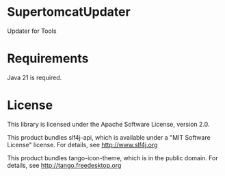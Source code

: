 # SupertomcatUpdater
Updater for Tools

# Requirements
Java 21 is required.

# License
This library is licensed under the Apache Software License, version 2.0.

This product bundles slf4j-api, which is available under a "MIT Software License" license. For details, see http://www.slf4j.org

This product bundles tango-icon-theme, which is in the public domain. For details, see http://tango.freedesktop.org
